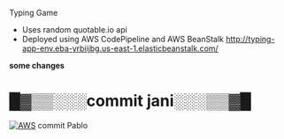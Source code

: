 Typing Game

- Uses random quotable.io api
- Deployed using AWS CodePipeline and AWS BeanStalk http://typing-app-env.eba-yrbiijbg.us-east-1.elasticbeanstalk.com/ 


**some changes**

# █▓▒▒░░░commit jani░░░▒▒▓█

[![AWS](https://img.shields.io/badge/AWS-%23FF9900.svg?style=for-the-badge&logo=amazon-aws&logoColor=white)](https://github.com/ivanpudin/team-3-task-1/actions/runs/5962475629/job/16173740062) commit Pablo